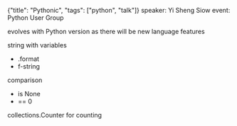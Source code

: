 {"title": "Pythonic", "tags": ["python", "talk"]}
speaker: Yi Sheng Siow
event: Python User Group

evolves with Python version as there will be new language features

string with variables
* .format
* f-string

comparison
* is None
* == 0

collections.Counter for counting

